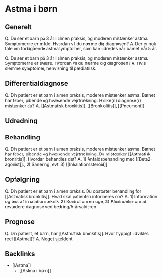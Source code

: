 # Astma i børn
## Generelt
Q. Du ser et barn på 3 år i almen praksis, og moderen mistænker astma. Symptomerne er milde. Hvordan vil du nærme dig diagnosen? 
A. Der er nok tale om forbigående astmasymptomer, som kan udredes når barnet når 5 år.

Q. Du ser et barn på 3 år i almen praksis, og moderen mistænker astma. Symptomerne er svære. Hvordan vil du nærme dig diagnosen? 
A. Hvis slemme symptomer, henvisning til pædiatrisk.

## Differentialdiagnose
Q. Din patient er et barn i almen praksis, moderen mistænker astma. Barnet har feber, pibende og hvæsende vejrtrækning. Hvilke(n) diagnose(r) mistænker du?
A. [[Astmatisk bronkitis]], [[Bronkiolitis]], [[Pneumoni]]


## Udredning


## Behandling
Q. Din patient er et barn i almen praksis, moderen mistænker astma. Barnet har feber, pibende og hvæsende vejrtrækning. Du mistænker [[Astmatisk bronkitis]]. Hvordan behandles det?
A. 1) Anfaldsbehandling med [[Beta2-agonist]]., 2) Sanering, evt. 3) [[Inhalationssteroid]]

## Opfølgning
Q. Din patient er et barn i almen praksis. Du opstarter behandling for [[Astmatisk bronkitis]]. Hvad skal patienten informeres om?
A. 1) Information og test af inhalationsteknik, 2) Kontrol om en uge, 3) Påmindelse om at revurdere diagnose ved bedring/5-årsalderen

## Prognose
Q. Din patient, et barn, har [[Astmatisk bronkitis]]. Hvor hyppigt udvikles reel [[Astma]]?
A. Meget sjældent

## Backlinks
* [[Astma]]
	* [[Astma i børn]] 

<!-- #anki/tag/med/gp #anki/deck/Medicine #anki/tag/med/Pediatrics -->

<!-- {BearID:35EB1F17-3A01-451C-9919-2FDAB1059AAD-3083-0000098A0338BE07} -->

